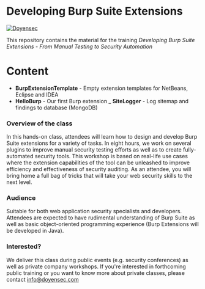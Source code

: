 # Developing Burp Suite Extensions

[![Doyensec](https://www.doyensec.com/images/logo.svg)](https://www.doyensec.com/images/logo.svg)

This repository contains the material for the training *Developing Burp Suite Extensions - From Manual Testing to Security Automation*

# Content
  - **BurpExtensionTemplate** - Empty extension templates for NetBeans, Eclipse and IDEA
  - **HelloBurp** - Our first Burp extension
  _ **SiteLogger** - Log sitemap and findings to database (MongoDB)

### Overview of the class
In this hands-on class, attendees will learn how to design and develop Burp Suite extensions for a variety of tasks. In eight hours, we work on several plugins to improve manual security testing efforts as well as to create fully-automated security tools. This workshop is based on real-life use cases where the extension capabilities of the tool can be unleashed to improve efficiency and effectiveness of security auditing. As an attendee, you will bring home a full bag of tricks that will take your web security skills to the next level.
### Audience
Suitable for both web application security specialists and developers. Attendees are expected to have rudimental understanding of Burp Suite as well as basic object-oriented programming experience (Burp Extensions will be developed in Java).
### Interested?
We deliver this class during public events (e.g. security conferences) as well as private company workshops. If you're interested in forthcoming public training or you want to know more about private classes, please contact info@doyensec.com
